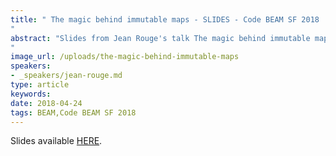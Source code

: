 ```yaml
---
title: " The magic behind immutable maps - SLIDES - Code BEAM SF 2018
"
abstract: "Slides from Jean Rouge's talk The magic behind immutable maps, or why Erlang didn't have maps years earlier - Code BEAM SF 2018
"
image_url: /uploads/the-magic-behind-immutable-maps
speakers:
- _speakers/jean-rouge.md
type: article
keywords: 
date: 2018-04-24
tags: BEAM,Code BEAM SF 2018
---
```


Slides available <a href="http://s3.amazonaws.com/erlang-conferences-production/media/files/000/000/888/original/Jean_Rouge_-_The_magic_behind_immutable_maps.pdf?1524576595" target="_blank">HERE</a>.
